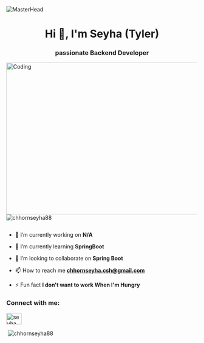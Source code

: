 ![MasterHead](https://qrangers.com/wp-content/uploads/2021/09/Banner-Introduction-to-3D-Animation.png)

<h1 align="center">Hi 👋, I'm Seyha (Tyler)</h1>
<h3 align="center"> passionate Backend Developer </h3>
<img align="right" alt="Coding" width="600"  height="400" src="https://blogger.googleusercontent.com/img/b/R29vZ2xl/AVvXsEhOsWTRrHhWlkAev4P6GJB74H38ufrUEKYADkXDQDKKGMV1Kk130kY0o7ScdwP6yHsfMG8VCtbpD7ejh_azucduCd8cUJrkF-XzpFTQNCaEAK6EyyozS_c4FqAC0qSra3ulrnGtDf1Zld78/s1600/www.GIFCreator.me_nvKt1v.gif">

<p align="left"> <img src="https://komarev.com/ghpvc/?username=chhornseyha88&label=Profile%20views&color=0e75b6&style=flat" alt="chhornseyha88" /> </p>

<p align="left"> <a href="https://twitter.com/" target="blank"><img src="https://img.shields.io/twitter/follow/?logo=twitter&style=for-the-badge" alt="" /></a> </p>

- 🔭 I’m currently working on **N/A**

- 🌱 I’m currently learning **SpringBoot**

- 👯 I’m looking to collaborate on **Spring Boot**

- 📫 How to reach me **chhornseyha.csh@gmail.com**

- ⚡ Fun fact **I don't want to work When I'm Hungry**

<h3 align="left">Connect with me:</h3>
<p align="left">
<a href="https://linkedin.com/in/seyha chhorn" target="blank"><img align="center" src="https://raw.githubusercontent.com/rahuldkjain/github-profile-readme-generator/master/src/images/icons/Social/linked-in-alt.svg" alt="seyha chhorn" height="30" width="40" /></a>
</p>




<p>&nbsp;<img align="center" src="https://github-readme-stats.vercel.app/api?username=chhornseyha88&show_icons=true&locale=en" alt="chhornseyha88" /></p>

